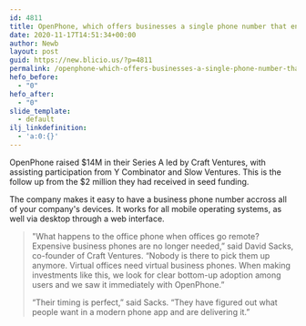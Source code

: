 ```yaml
---
id: 4811
title: OpenPhone, which offers businesses a single phone number that entire teams can access through its iOS, Android apps, raises $14M Series A
date: 2020-11-17T14:51:34+00:00
author: Newb
layout: post
guid: https://new.blicio.us/?p=4811
permalink: /openphone-which-offers-businesses-a-single-phone-number-that-entire-teams-can-access-through-its-ios-android-apps-raises-14m-series-a/
hefo_before:
  - "0"
hefo_after:
  - "0"
slide_template:
  - default
ilj_linkdefinition:
  - 'a:0:{}'
---
```

OpenPhone raised $14M in their Series A led by Craft Ventures, with assisting participation from Y Combinator and Slow Ventures. This is the follow up from the $2 million they had received in seed funding.

The company makes it easy to have a business phone number accross all of your company's devices. It works for all mobile operating systems, as well via desktop through a web interface.

> "What happens to the office phone when offices go remote? Expensive business phones are no longer needed,” said David Sacks, co-founder of Craft Ventures. “Nobody is there to pick them up anymore. Virtual offices need virtual business phones. When making investments like this, we look for clear bottom-up adoption among users and we saw it immediately with OpenPhone.”
> 
> “Their timing is perfect,” said Sacks. “They have figured out what people want in a modern phone app and are delivering it.”